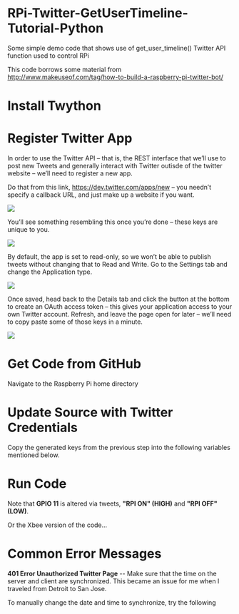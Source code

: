 RPi-Twitter-GetUserTimeline-Tutorial-Python
===========================================

Some simple demo code that shows use of get_user_timeline() Twitter API function used to control RPi

This code borrows some material from http://www.makeuseof.com/tag/how-to-build-a-raspberry-pi-twitter-bot/

Install Twython
===============
<pre class="code-text-only" style="display: none;">
<code>sudo apt-get update
sudo apt-get upgrade
sudo apt-get install python-setuptools
sudo easy_install pip
sudo pip install twython</code></pre>

Register Twitter App
====================
In order to use the Twitter API – that is, the REST interface that we’ll use to post new Tweets and generally interact with Twitter outisde of the twitter website – we’ll need to register a new app.

Do that from this link, https://dev.twitter.com/apps/new – you needn’t specify a callback URL, and just make up a website if you want.

<img src ="http://main.makeuseoflimited.netdna-cdn.com/wp-content/uploads/2013/08/new-twitter-app.jpg">

You’ll see something resembling this once you’re done – these keys are unique to you.

<img src ="http://main.makeuseoflimited.netdna-cdn.com/wp-content/uploads/2013/08/twitter-app.jpg">

By default, the app is set to read-only, so we won’t be able to publish tweets without changing that to Read and Write. Go to the Settings tab and change the Application type.

<img src ="http://main.makeuseoflimited.netdna-cdn.com/wp-content/uploads/2013/08/readwrite-access.jpg">

Once saved, head back to the Details tab and click the button at the bottom to create an OAuth access token – this gives your application access to your own Twitter account. Refresh, and leave the page open for later – we’ll need to copy paste some of those keys in a minute.

<img src ="http://main.makeuseoflimited.netdna-cdn.com/wp-content/uploads/2013/08/access-token.jpg">

Get Code from GitHub
====================
Navigate to the Raspberry Pi home directory

<pre class="code-text-only" style="display: none;">
<code>sudo git clone https://github.com/mvartani76/RPi-Twitter-GetUserTimeline-Tutorial-Python</code></pre>

Update Source with Twitter Credentials
======================================
Copy the generated keys from the previous step into the following variables mentioned below.

<pre class="code-text-only" style="display: none;">
<code>#!/usr/bin/env python
import sys
from twython import Twython
CONSUMER_KEY = '***************YOUR DATA*****************'
CONSUMER_SECRET = '***************YOUR DATA*****************'
ACCESS_KEY = '***************YOUR DATA*****************'
ACCESS_SECRET = '***************YOUR DATA*****************'

api = Twython(CONSUMER_KEY,CONSUMER_SECRET,ACCESS_KEY,ACCESS_SECRET)</code></pre>

Run Code
========
<pre class="code-text-only" style="display: none;">
<code>sudo python rpi-read-tweet.py</code></pre>
Note that <b>GPIO 11</b> is altered via tweets, <b>"RPI ON" (HIGH)</b> and <b>"RPI OFF" (LOW)</b>.

Or the Xbee version of the code...<br>

<pre class="code-text-only" style="display: none;">
<code>sudo python rpi-read-tweet-xbee.py</code></pre>

Common Error Messages
=====================
<b>401 Error Unauthorized Twitter Page</b> -- Make sure that the time on the server and client are synchronized. This became an issue for me when I traveled from Detroit to San Jose.<br>

To manually change the date and time to synchronize, try the following

<pre class="code-text-only" style="display: none;">
<code>sudo date -s "Tues Dec  10 11:14:26 PST 2013"</code></pre>
